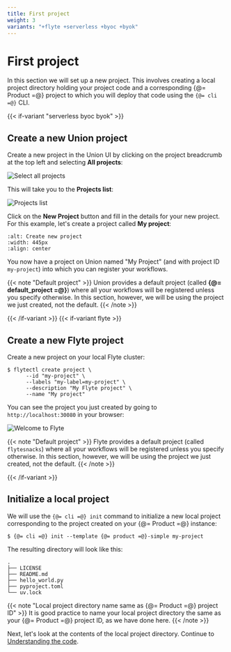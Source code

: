 ```yaml
---
title: First project
weight: 3
variants: "+flyte +serverless +byoc +byok"
---
```


# First project

In this section we will set up a new project.
This involves creating a local project directory holding your project code
and a corresponding {@= Product =@} project to which you will deploy that code using the `{@= cli =@}` CLI.

{{< if-variant "serverless byoc byok" >}}

## Create a new Union project

Create a new project in the Union UI by clicking on the project breadcrumb at the top left and selecting **All projects**:

![Select all projects](/_static/images/user-guide/getting-started/first-project/select-all-projects.png)

This will take you to the **Projects list**:

![Projects list](/_static/images/user-guide/getting-started/first-project/projects-list.png)

Click on the **New Project** button and fill in the details for your new project.
For this example, let's create a project called **My project**:

```--image-- /_static/images/user-guide/getting-started/first-project/create-new-project.png
:alt: Create new project
:width: 445px
:align: center
```

You now have a project on Union named "My Project" (and with project ID `my-project`) into which you can register your workflows.

{{< note "Default project" >}}
Union provides a default project (called **{@= default_project =@}**) where all your workflows will be registered unless you specify otherwise.
In this section, however, we will be using the project we just created, not the default.
{{< /note >}}

{{< /if-variant >}}
{{< if-variant flyte >}}

## Create a new Flyte project

Create a new project on your local Flyte cluster:

```shell
$ flytectl create project \
      --id "my-project" \
      --labels "my-label=my-project" \
      --description "My Flyte project" \
      --name "My project"
```

You can see the project you just created by going to `http://localhost:30080` in your browser:

![Welcome to Flyte](/_static/images/user-guide/getting-started/first-project/welcome-to-flyte.png)

{{< note "Default project" >}}
Flyte provides a default project (called `flytesnacks`) where all your workflows will be registered unless you specify otherwise.
In this section, however, we will be using the project we just created, not the default.
{{< /note >}}

{{< /if-variant >}}

## Initialize a local project

We will use the `{@= cli =@} init` command to initialize a new local project corresponding to the project created on your {@= Product =@} instance:

```shell
$ {@= cli =@} init --template {@= product =@}-simple my-project
```

The resulting directory will look like this:

```shell
.
├── LICENSE
├── README.md
├── hello_world.py
├── pyproject.toml
└── uv.lock
```

{{< note "Local project directory name same as {@= Product =@} project ID" >}}
It is good practice to name your local project directory the same as your {@= Product =@} project ID, as we have done here.
{{< /note >}}

Next, let's look at the contents of the local project directory.
Continue to [Understanding the code](understanding-the-code.md).
